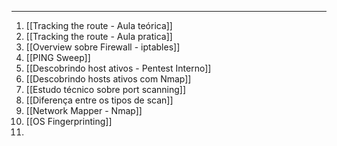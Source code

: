 
---

1. [[Tracking the route - Aula teórica]]
2. [[Tracking the route - Aula pratica]]
3. [[Overview sobre Firewall - iptables]]
4. [[PING Sweep]]
5. [[Descobrindo host ativos - Pentest Interno]]
6. [[Descobrindo hosts ativos com Nmap]]
7. [[Estudo técnico sobre port scanning]]
8. [[Diferença entre os tipos de scan]]
9. [[Network Mapper - Nmap]]
10. [[OS Fingerprinting]]
11. 